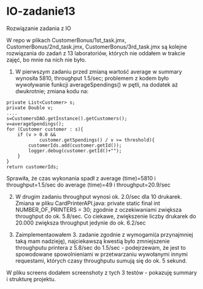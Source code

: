 # IO-zadanie13
Rozwiązanie zadania z IO

W repo w plikach CustomerBonus/1st_task.jmx, CustomerBonus/2nd_task.jmx, CustomerBonus/3rd_task.jmx są kolejne rozwiązania do 
zadań z 13 laboratoriów, których nie oddałem w trakcie zajęć, bo mnie na nich nie było.

1. W pierwszym zadaniu przed zmianą wartość average w summary wynosiła 5810, throughput 1.5/sec; problemem z kodem było
wywoływanie funkcji averageSpendings() w pętli, na dodatek aż dwukrotnie; zmiana kodu na:
```
private List<Customer> s;
private Double v;
....
s=CustomersDAO.getInstance().getCustomers();
v=averageSpendings();
for (Customer customer : s){
    if (v > 0.0 &&
            customer.getSpendings() / v >= threshold){
        customerIds.add(customer.getId());
        logger.debug(customer.getId()+"");
    }
}
return customerIds;
```
Sprawiła, że czas wykonania spadł z average (time)=5810 i throughput=1.5/sec do average (time)=49 i throughput=20.9/sec

2. W drugim zadaniu throughput wynosi ok. 2.0/sec dla 10 drukarek. Zmiana w pliku CardPrinterAPI.java:
private static final int NUMBER_OF_PRINTERS = 30;
zgodnie z oczekiwaniami zwiększa throughput do ok. 5.8/sec. Co ciekawe, zwiększenie liczby drukarek do 20.000 zwiększa 
throughput jedynie do ok. 6.2/sec

3. Zaimplementaowałem 3. zadanie zgodnie z wymogami(a przynajmniej taką mam nadzieję), najciekawszą kwestią było zmniejszenie 
throughputu printera z 5.8/sec do 1.5/sec - podejrzewam, że jest to spowodowane spowolnieniami w przetwarzaniu wywołanymi 
innymi requestami, których czasy throughputu sumują się do ok. 5 sekund.

W pliku screens dodałem screenshoty z tych 3 testów - pokazuję summary i strukturę projektu.
